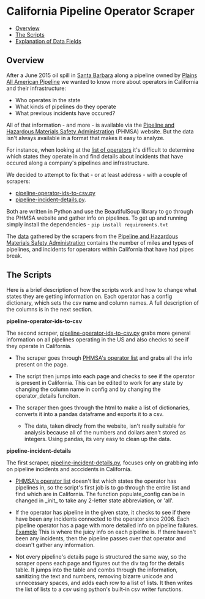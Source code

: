 California Pipeline Operator Scraper
====================================

* [Overview](#overview)
* [The Scripts](#the-scripts)
* [Explanation of Data Fields](#explanation-of-data-fields)

Overview
--------

After a June 2015 oil spill in [Santa Barbara](http://www.scpr.org/news/2015/06/01/52117/things-to-know-about-the-california-oil-spill) along a pipeline owned by [Plains All American Pipeline](https://www.plainsallamerican.com/) we wanted to know more about operators in California and their infrastructure:

* Who operates in the state
* What kinds of pipelines do they operate
* What previous incidents have occured?

All of that information - and more - is available via the [Pipeline and Hazardous Materials Safety Administration](http://www.phmsa.dot.gov/) (PHMSA) website. But the data isn't always available in a format that makes it easy to analyze.

For instance, when looking at the [list of operators](http://primis.phmsa.dot.gov/comm/reports/operator/OperatorListNoJS.html) it's difficult to determine which states they operate in and find details about incidents that have occured along a company's pipelines and infrastructure.

We decided to attempt to fix that - or at least address - with a couple of scrapers:

* [pipeline-operator-ids-to-csv.py](tools-and-scripts/pull-california-pipeline-operators/pipeline-operator-ids-to-csv.py)
* [pipeline-incident-details.py](tools-and-scripts/pull-california-pipeline-operators/pipeline-incident-details.py).

Both are written in Python and use the BeautifulSoup library to go through the PHMSA website and gather info on pipelines. To get up and running simply install the dependencies - ```pip install requirements.txt```

The [data](/data/2015-ca-pipeline-data) gathered by the scrapers from the [Pipeline and Hazardous Materials Safety Administration](http://primis.phmsa.dot.gov/comm/reports/operator/OperatorListNoJS.html) contains the number of miles and types of pipelines, and incidents for operators within California that have had pipes break.


The Scripts
-----------

Here is a brief description of how the scripts work and how to change what states they are getting information on. Each operator has a config dictionary, which sets the csv name and column names. A full description of the columns is in the next section.

**pipeline-operator-ids-to-csv**

The second scraper, [pipeline-operator-ids-to-csv.py](tools-and-scripts/pull-california-pipeline-operators/pipeline-operator-ids-to-csv.py) grabs more general information on all pipelines operating in the US and also checks to see if they operate in California.

* The scraper goes through [PHMSA's operator list](http://primis.phmsa.dot.gov/comm/reports/operator/OperatorListNoJS.html) and grabs all the info present on the page.

* The script then jumps into each page and checks to see if the operator is present in California. This can be edited to work for any state by changing the column name in config and by changing the operator_details funciton.

* The scraper then goes through the html to make a list of dictionaries, converts it into a pandas dataframe and exports it to a csv.

    * The data, taken direcly from the website, isn't really suitable for analysis because all of the numbers and dollars aren't stored as integers. Using pandas, its very easy to clean up the data.

**pipeline-incident-details**

The first scraper, [pipeline-incident-details.py](/tools-and-scripts/pull-california-pipeline-operators/pipeline-incident-details.py), focuses only on grabbing info on pipeline incidents and acccidents in California.

* [PHMSA's operator list](http://primis.phmsa.dot.gov/comm/reports/operator/OperatorListNoJS.html) doesn't list which states the operator has pipelines in, so the script's first job is to go through the entire list and find which are in California. The function populate_config can be in changed in \_init_ to take any 2-letter state abbreviation, or 'all'.

* If the operator has pipeline in the given state, it checks to see if there have been any incidents connected to the operator since 2006. Each pipeline operator has a page with more detailed info on pipeline failures. [Example](http://primis.phmsa.dot.gov/comm/reports/operator/OperatorIM_opid_2616.html?nocache=2666#_Incidents_tab_4) This is where the juicy info on each pipeline is. If there haven't been any incidents, then the pipeline passes over that operator and doesn't gather any information.

*  Not every pipeline's details page is structured the same way, so the scraper opens each page and figures out the div tag for the details table. It jumps into the table and combs through the information, sanitizing the text and numbers, removing bizarre unicode and unnecessary spaces, and adds each row to a list of lists. It then writes the list of lists to a csv using python's built-in csv writer functions.
